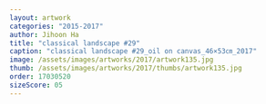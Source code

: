 ```yaml
---
layout: artwork
categories: "2015-2017"
author: Jihoon Ha
title: "classical landscape #29"
caption: "classical landscape #29_oil on canvas_46×53㎝_2017"
image: /assets/images/artworks/2017/artwork135.jpg
thumb: /assets/images/artworks/2017/thumbs/artwork135.jpg
order: 17030520
sizeScore: 05
---
```

